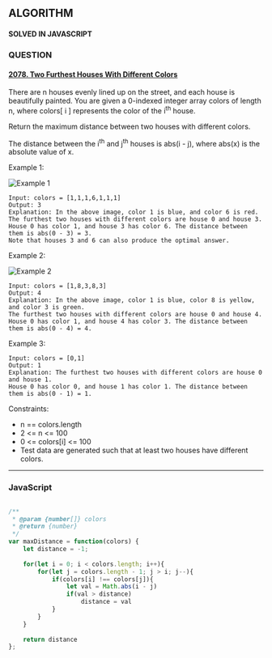 ## ALGORITHM

#### SOLVED IN JAVASCRIPT
### QUESTION

#### [2078. Two Furthest Houses With Different Colors](https://leetcode.com/problems/two-furthest-houses-with-different-colors/)

There are n houses evenly lined up on the street, and each house is beautifully painted. You are given a 0-indexed integer array colors of length n, where colors[ i ] represents the color of the i<sup>th</sup> house.

Return the maximum distance between two houses with different colors.

The distance between the i<sup>th</sup> and j<sup>th</sup> houses is abs(i - j), where abs(x) is the absolute value of x.

Example 1:

![Example 1](https://assets.leetcode.com/uploads/2021/10/31/eg1.png)

```
Input: colors = [1,1,1,6,1,1,1]
Output: 3
Explanation: In the above image, color 1 is blue, and color 6 is red.
The furthest two houses with different colors are house 0 and house 3.
House 0 has color 1, and house 3 has color 6. The distance between them is abs(0 - 3) = 3.
Note that houses 3 and 6 can also produce the optimal answer.
```

Example 2:

![Example 2](https://assets.leetcode.com/uploads/2021/10/31/eg2.png)

```
Input: colors = [1,8,3,8,3]
Output: 4
Explanation: In the above image, color 1 is blue, color 8 is yellow, and color 3 is green.
The furthest two houses with different colors are house 0 and house 4.
House 0 has color 1, and house 4 has color 3. The distance between them is abs(0 - 4) = 4.
```

Example 3:

```
Input: colors = [0,1]
Output: 1
Explanation: The furthest two houses with different colors are house 0 and house 1.
House 0 has color 0, and house 1 has color 1. The distance between them is abs(0 - 1) = 1.
```

Constraints:

* n == colors.length
* 2 <= n <= 100
* 0 <= colors[i] <= 100
* Test data are generated such that at least two houses have different colors.

-----

### JavaScript

```js

/**
 * @param {number[]} colors
 * @return {number}
 */
var maxDistance = function(colors) {
    let distance = -1;
    
    for(let i = 0; i < colors.length; i++){
        for(let j = colors.length - 1; j > i; j--){
            if(colors[i] !== colors[j]){
                let val = Math.abs(i - j)
                if(val > distance)
                    distance = val
            }
        }
    }
    
    return distance
};

```
